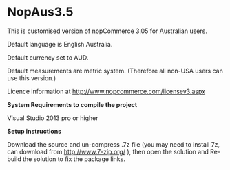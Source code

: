 # NopAus3.5
This is customised version of nopCommerce 3.05 for Australian users.

Default language is English Australia.

Default currency set to AUD.

Default measurements are metric system. (Therefore all non-USA users can use this version.)

Licence information at http://www.nopcommerce.com/licensev3.aspx

<b>System Requirements to compile the project</b>

Visual Studio 2013 pro or higher

<b>Setup instructions </b>

Download the source and un-compress .7z file (you may need to install 7z, can download from http://www.7-zip.org/ ), then open the solution and Re-build the solution to fix the package links.


